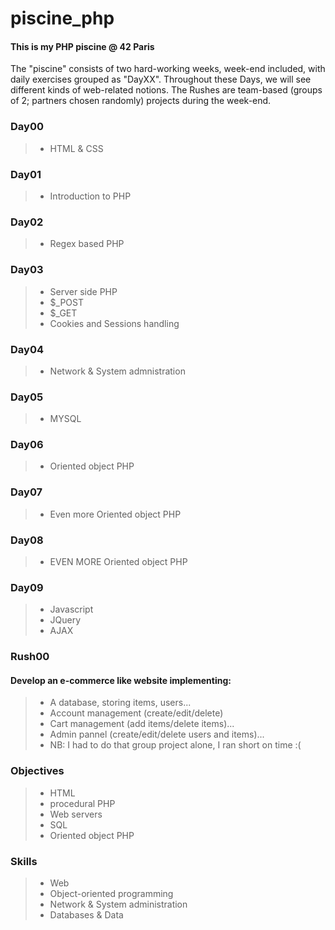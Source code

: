 # piscine_php
#### This is my PHP piscine @ 42 Paris
The "piscine" consists of two hard-working weeks, week-end included, with daily exercises grouped as "DayXX".
Throughout these Days, we will see different kinds of web-related notions.
The Rushes are team-based (groups of 2; partners chosen randomly) projects during the week-end.

### Day00
> - HTML & CSS

### Day01
> - Introduction to PHP

### Day02
> - Regex based PHP

### Day03
> - Server side PHP
> - $_POST
> - $_GET
> - Cookies and Sessions handling

### Day04
> - Network & System admnistration

### Day05
> - MYSQL

### Day06
> - Oriented object PHP

### Day07
> - Even more Oriented object PHP

### Day08
> - EVEN MORE Oriented object PHP

### Day09
> - Javascript
> - JQuery
> - AJAX

### Rush00
#### Develop an e-commerce like website implementing:
> - A database, storing items, users...
> - Account management (create/edit/delete)
> - Cart management (add items/delete items)...
> - Admin pannel (create/edit/delete users and items)...
> - NB: I had to do that group project alone, I ran short on time :(

### Objectives
> - HTML
> - procedural PHP
> - Web servers
> - SQL
> - Oriented object PHP

### Skills
> - Web
> - Object-oriented programming
> - Network & System administration
> - Databases & Data
